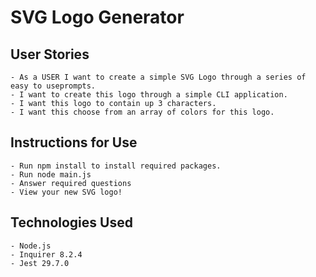 # SVG Logo Generator

## User Stories
```
- As a USER I want to create a simple SVG Logo through a series of easy to useprompts.
- I want to create this logo through a simple CLI application.
- I want this logo to contain up 3 characters.
- I want this choose from an array of colors for this logo.
```

## Instructions for Use
```
- Run npm install to install required packages.
- Run node main.js
- Answer required questions
- View your new SVG logo!
```

## Technologies Used
```
- Node.js
- Inquirer 8.2.4
- Jest 29.7.0
```